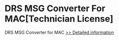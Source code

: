 # DRS MSG Converter For MAC[Technician License]
DRS MSG Converter for MAC
[>> Detailed information](https://secure.shareit.com/shareit/product.html?productid=301005036&affiliateid=200057808)